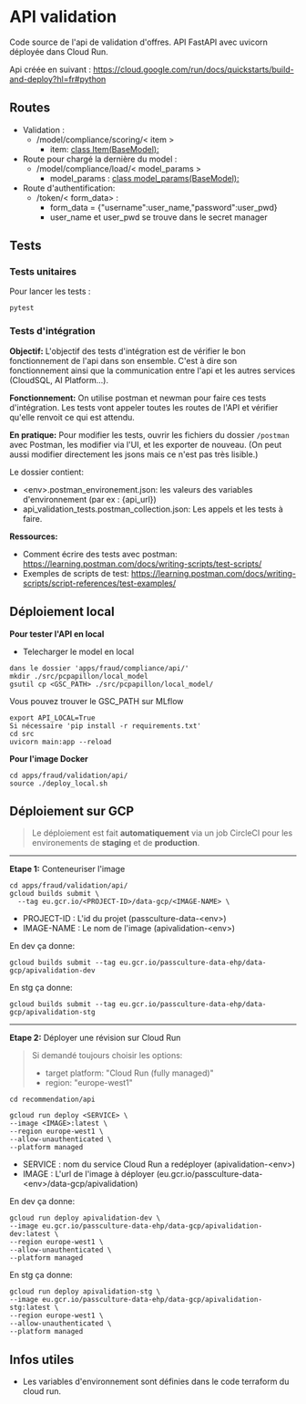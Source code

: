 # API validation

Code source de l'api de validation d'offres.
API FastAPI avec uvicorn déployée dans Cloud Run.

Api créée en suivant : https://cloud.google.com/run/docs/quickstarts/build-and-deploy?hl=fr#python


## Routes

- Validation : 
    - /model/compliance/scoring/< item >
        - item: [class Item(BaseModel):](https://github.com/pass-culture/data-gcp/blob/e4e3bab8f50e64a10da17b0b497faebcb015ffd5/apps/fraud/validation/api/src/pcvalidation/utils/data_model.py#L27-L39)
- Route pour chargé la dernière du model :
    - /model/compliance/load/< model_params >
        - model_params : [class model_params(BaseModel):](https://github.com/pass-culture/data-gcp/blob/e4e3bab8f50e64a10da17b0b497faebcb015ffd5/apps/fraud/validation/api/src/pcvalidation/utils/data_model.py#L42-L44)
- Route d'authentification:
    - /token/< form_data> : 
        - form_data = {"username":user_name,"password":user_pwd}
        - user_name et user_pwd se trouve dans le secret manager    



## Tests

### Tests unitaires

Pour lancer les tests :
```
pytest
```


### Tests d'intégration

**Objectif:**
L'objectif des tests d'intégration est de vérifier le bon fonctionnement de l'api dans son ensemble. C'est à dire son fonctionnement ainsi que la communication entre l'api et les autres services (CloudSQL, AI Platform...).

**Fonctionnement:**
On utilise postman et newman pour faire ces tests d'intégration.
Les tests vont appeler toutes les routes de l'API et vérifier qu'elle renvoit ce qui est attendu.

**En pratique:**
Pour modifier les tests, ouvrir les fichiers du dossier `/postman` avec Postman, les modifier via l'UI, et les exporter de nouveau. (On peut aussi modifier directement les jsons mais ce n'est pas très lisible.)

Le dossier contient:
- \<env>.postman_environement.json: les valeurs des variables d'environnement (par ex : {api_url})
- api_validation_tests.postman_collection.json: Les appels et les tests à faire.




**Ressources:**
- Comment écrire des tests avec postman: https://learning.postman.com/docs/writing-scripts/test-scripts/
- Exemples de scripts de test: https://learning.postman.com/docs/writing-scripts/script-references/test-examples/

## Déploiement local
**Pour tester l'API en local**
- Telecharger le model en local
```
dans le dossier 'apps/fraud/compliance/api/'
mkdir ./src/pcpapillon/local_model
gsutil cp <GSC_PATH> ./src/pcpapillon/local_model/
```
Vous pouvez trouver le GSC_PATH sur MLflow
``` 
export API_LOCAL=True
Si nécessaire 'pip install -r requirements.txt'
cd src
uvicorn main:app --reload
```
**Pour l'image Docker**
```
cd apps/fraud/validation/api/
source ./deploy_local.sh
```
## Déploiement sur GCP

>Le déploiement est fait **automatiquement** via un job CircleCI pour les environements de **staging** et de **production**.

------

**Etape 1:** Conteneuriser l'image

```
cd apps/fraud/validation/api/
gcloud builds submit \
  --tag eu.gcr.io/<PROJECT-ID>/data-gcp/<IMAGE-NAME> \

```
- PROJECT-ID : L'id du projet (passculture-data-\<env>)
- IMAGE-NAME : Le nom de l'image (apivalidation-\<env>)

En dev ça donne:
```
gcloud builds submit --tag eu.gcr.io/passculture-data-ehp/data-gcp/apivalidation-dev
```


En stg ça donne:
```
gcloud builds submit --tag eu.gcr.io/passculture-data-ehp/data-gcp/apivalidation-stg
```

-------

**Etape 2:** Déployer une révision sur Cloud Run

>Si demandé toujours choisir les options:
>- target platform: "Cloud Run (fully managed)"
>- region: "europe-west1"


```
cd recommendation/api

gcloud run deploy <SERVICE> \
--image <IMAGE>:latest \
--region europe-west1 \
--allow-unauthenticated \
--platform managed
```
- SERVICE : nom du service Cloud Run a redéployer (apivalidation-\<env>)
- IMAGE : L'url de l'image à déployer (eu.gcr.io/passculture-data-\<env>/data-gcp/apivalidation)

En dev ça donne:
```
gcloud run deploy apivalidation-dev \
--image eu.gcr.io/passculture-data-ehp/data-gcp/apivalidation-dev:latest \
--region europe-west1 \
--allow-unauthenticated \
--platform managed
```

En stg ça donne:
```
gcloud run deploy apivalidation-stg \
--image eu.gcr.io/passculture-data-ehp/data-gcp/apivalidation-stg:latest \
--region europe-west1 \
--allow-unauthenticated \
--platform managed
```


## Infos utiles

- Les variables d'environnement sont définies dans le code terraform du cloud run.
